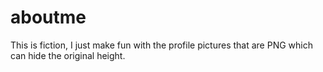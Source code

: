 # aboutme
This is fiction, I just make fun with the profile pictures that are PNG which can hide the original height.

